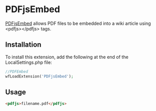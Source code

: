 PDFjsEmbed
========

[PDFjsEmbed](https://github.com/nithyanandauniversity/mediawiki-extensions-PDFjsEmbed) allows PDF files to be embedded into a wiki article using \<pdfjs\>\<\/pdfjs\> tags.


Installation
------------
To install this extension, add the following at the end of the LocalSettings.php file:
```php
//PDFEmbed
wfLoadExtension('PDFjsEmbed');
```

Usage
---------------------

```html
<pdfjs>filename.pdf</pdfjs>
```
